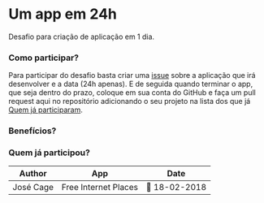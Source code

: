 # Um app em 24h
Desafio para criação de aplicação em 1 dia.

### Como participar?
Para participar do desafio basta criar uma [issue](https://github.com/JoseCage/umappem24h/issues/new) sobre a aplicação que irá desenvolver e a data (24h apenas). E de seguida quando terminar o app, que seja dentro do prazo, coloque em sua conta do GitHub e faça um pull request aqui no repositório adicionando o seu projeto na lista dos que já [Quem já participaram](#quem-j%C3%A1-participou).


### Benefícios?


### Quem já participou?

|Author|App|Date|
----|----|----|
|José Cage| Free Internet Places| :calendar: 18-02-2018|
